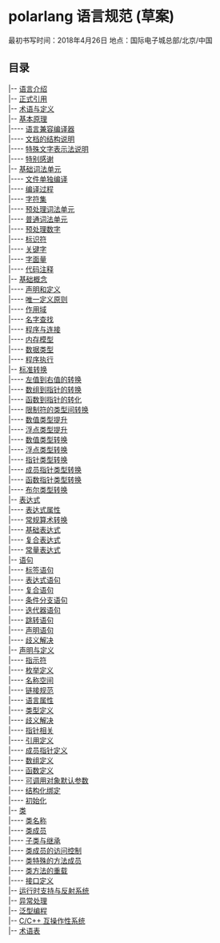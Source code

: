 # polarlang 语言规范 (草案)

最初书写时间：2018年4月26日 地点：国际电子城总部/北京/中国

## 目录

|-- [语言介绍](introduction.md)<br/>
|-- [正式引用](normative-references.md)<br/>
|-- [术语与定义](term-definitions.md)<br/>
|-- [基本原理](basic-principles.md)<br/>
|---- [语言兼容编译器](basic-principles.md#语言兼容编译器)<br/>
|---- [文档的结构说明](basic-principles.md#文档的结构说明)<br/>
|---- [特殊文字表示法说明](basic-principles.md#特殊文字表示法说明)<br/>
|---- [特别感谢](basic-principles.md#特别感谢)<br/>
|-- [基础词法单元](basic-lex.md)<br/>
|---- [文件单独编译](basic-lex.md#单独编译)<br/>
|---- [编译过程](basic-lex.md#编译过程)<br/>
|---- [字符集](basic-lex.md#字符集)<br/>
|---- [预处理词法单元](basic-lex.md#预处理词法单元)<br/>
|---- [普通词法单元](basic-lex.md#普通词法单元)<br/>
|---- [预处理数字](basic-lex.md#预处理数字)<br/>
|---- [标识符](basic-lex.md#标识符)<br/>
|---- [关键字](basic-lex.md#关键字)<br/>
|---- [字面量](basic-lex.md#字面量)<br/>
|---- [代码注释](basic-lex.md#代码注释)<br/>
|-- [基础概念](basic-concepts.md)<br/>
|---- [声明和定义](basic-declaration-and-definition.md)<br/>
|---- [唯一定义原则](basic-odr.md)<br/>
|---- [作用域](basic-scope.md)<br/>
|---- [名字查找](basic-name-lookup.md)<br/>
|---- [程序与连接](basic-program-linkage.md)<br/>
|---- [内存模型](basic-memory-objects.md)<br/>
|---- [数据类型](basic-types.md)<br/>
|---- [程序执行](basic-program-execute.md)<br/>
|-- [标准转换](standard-conversions.md)<br/>
|---- [左值到右值的转换](standard-conversions.md#左值到右值的转换)<br/>
|---- [数组到指针的转换](standard-conversions.md#数组到指针的转换)<br/>
|---- [函数到指针的转化](standard-conversions.md#函数到指针的转化)<br/>
|---- [限制符的类型间转换](standard-conversions.md#限制符的类型间转换)<br/>
|---- [数值类型提升](standard-conversions.md#数值提升)<br/>
|---- [浮点类型提升](standard-conversions.md#浮点类型提升)<br/>
|---- [数值类型转换](standard-conversions.md#数值类型转换)<br/>
|---- [浮点类型转换](standard-conversions.md#浮点类型转换)<br/>
|---- [指针类型转换](standard-conversions.md#指针类型转换)<br/>
|---- [成员指针类型转换](standard-conversions.md#成员指针类型转换)<br/>
|---- [函数指针类型转换](standard-conversions.md#函数指针类型转换)<br/>
|---- [布尔类型转换](standard-conversions.md#布尔类型转换)<br/>
|-- [表达式](expr-preamble.md)<br/>
|---- [表达式属性](expr-properties.md)<br/>
|---- [常规算术转换](expr-arithmetic-conversions.md)<br/>
|---- [基础表达式](expr-primary-expressions.md)<br/>
|---- [复合表达式](expr-compound-expressions.md)<br/>
|---- [常量表达式](expr-constant-expressions.md)<br/>
|-- [语句](stmt-intro.md)<br/>
|---- [标签语句](stmt-labeled-statement.md)<br/>
|---- [表达式语句](stmt-expr-statement.md)<br/>
|---- [复合语句](stmt-compound-statement.md)<br/>
|---- [条件分支语句](stmt-selection-statements.md)<br/>
|---- [迭代器语句](stmt-iteration-statements.md)<br/>
|---- [跳转语句](stmt-jump-statements.md)<br/>
|---- [声明语句](stmt-declaration-statement.md)<br/>
|---- [歧义解决](stmt-amiguity-resolution.md)<br/>
|-- [声明与定义](decl-intro.md)<br/>
|---- [指示符](stmt-specifiers.md)<br/>
|---- [枚举定义](decl-enumeration.md)<br/>
|---- [名称空间](decl-namespace.md)<br/>
|---- [链接规范](decl-linkage-specifications.md)<br/>
|---- [语言属性](decl-attributes.md)<br/>
|---- [类型定义](decl-types.md)<br/>
|---- [歧义解决](decl-ambiguity-resolution.md)<br/>
|---- [指针相关](decl-pointer.md)<br/>
|---- [引用定义](decl-reference.md)<br/>
|---- [成员指针定义](decl-pointer.md)<br/>
|---- [数组定义](decl-array.md)<br/>
|---- [函数定义](decl-function.md)<br/>
|---- [可调用对象默认参数](decl-default-arguments.md)<br/>
|---- [结构化绑定](decl-structured-binding.md)<br/>
|---- [初始化](decl-initializer.md)<br/>
|-- [类](class-intro.md)<br/>
|---- [类名称](class-name.md)<br/>
|---- [类成员](class-members.md)<br/>
|---- [子类与继承](class-members.md)<br/>
|---- [类成员的访问控制](class-members.md)<br/>
|---- [类特殊的方法成员](class-special-member-functions.md)<br/>
|---- [类方法的重载](class-overload.md)<br/>
|---- [接口定义](class-interface.md)<br/>
|-- [运行时支持与反射系统](rti-intro.md)<br/>
|-- [异常处理](exception.md)<br/>
|-- [泛型编程](generic-intro.md)<br/>
|-- [C/C++ 互操作性系统](syscall-subsystem.md)<br/>
|-- [术语表](vocabulary.md)<br/>
